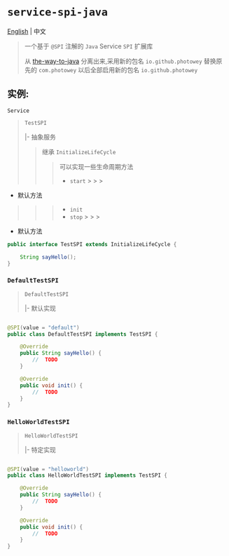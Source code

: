 # `service-spi-java`

[English](./README.md)  | 中文

> 一个基于 `@SPI` 注解的 `Java` Service `SPI` 扩展库
>
> 从 [the-way-to-java](https://github.com/photowey/the-way-to-java)
> 分离出来,采用新的包名 `io.github.photowey` 替换原先的 `com.photowey`
> 以后全部启用新的包名 `io.github.photowey`

## 实例:

`Service`

> `TestSPI`
>
> |- 抽象服务
>
> > 继承 `InitializeLifeCycle`
> >
> > > 可以实现一些生命周期方法
> > >
> > > - `start`
        > > >
- 默认方法
> > > - `init`
> > > - `stop`
        > > >
- 默认方法

```java
public interface TestSPI extends InitializeLifeCycle {

    String sayHello();
}
```

### `DefaultTestSPI`

> `DefaultTestSPI`
>
> |- 默认实现

```java

@SPI(value = "default")
public class DefaultTestSPI implements TestSPI {

    @Override
    public String sayHello() {
        //  TODO
    }

    @Override
    public void init() {
        //  TODO
    }
}
```

### `HelloWorldTestSPI`

> `HelloWorldTestSPI`
>
> |- 特定实现

```java

@SPI(value = "helloworld")
public class HelloWorldTestSPI implements TestSPI {

    @Override
    public String sayHello() {
        //  TODO
    }

    @Override
    public void init() {
        //  TODO
    }
}
```